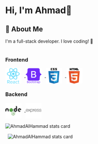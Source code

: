 # Hi, I'm Ahmad👋  
## 🚀 About Me  

I'm a full-stack developer. I love coding! 💙  
<br>

### Frontend  
<a href="https://reactjs.org/" target="blank">
  <img align="center" src="https://raw.githubusercontent.com/devicons/devicon/master/icons/react/react-original-wordmark.svg" alt="React" height="50" width="50" style="margin-right: 10px;" />
</a>
<a href="https://getbootstrap.com" target="blank">
  <img align="center" src="https://raw.githubusercontent.com/devicons/devicon/master/icons/bootstrap/bootstrap-plain-wordmark.svg" alt="Bootstrap" height="50" width="50" style="margin-right: 10px;" />
</a>
<a href="https://www.w3schools.com/css/" target="blank">
  <img align="center" src="https://raw.githubusercontent.com/devicons/devicon/master/icons/css3/css3-original-wordmark.svg" alt="Css3" height="50" width="50" style="margin-right: 10px;" />
</a>
<a href="https://www.w3.org/html/" target="blank">
  <img align="center" src="https://raw.githubusercontent.com/devicons/devicon/master/icons/html5/html5-original-wordmark.svg" alt="Html5" height="50" width="50" />
</a>

<br>

### Backend  
<a href="https://nodejs.org" target="blank">
  <img align="center" src="https://raw.githubusercontent.com/devicons/devicon/master/icons/nodejs/nodejs-original-wordmark.svg" alt="Node.js" height="50" width="50" style="margin-right: 10px;" />
</a>
<a href="https://expressjs.com" target="blank">
  <img align="center" src="https://raw.githubusercontent.com/devicons/devicon/master/icons/express/express-original-wordmark.svg" alt="Express" height="50" width="50" />
</a>

<br>

<p>
<img align="center" src="https://github-readme-stats.vercel.app/api/top-langs?username=AhmadAlHammad&theme=github_dark&title_color=000000&text_color=000000&bg_color=ffffff&hide_border=true&layout=compact" alt="AhmadAlHammad stats card" />
</p>
<p>&nbsp;
<img align="center" src="https://github-readme-stats.vercel.app/api?username=AhmadAlHammad&show_icons=true&theme=default&title_color=000000&text_color=000000&bg_color=ffffff&hide_border=true" alt="AhmadAlHammad stats card" />
</p>
